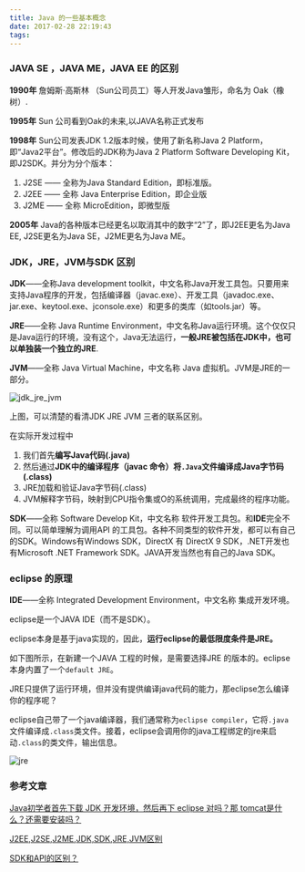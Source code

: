 ```yaml
---
title: Java 的一些基本概念
date: 2017-02-28 22:19:43
tags:
---
```


### JAVA SE ，JAVA ME，JAVA EE 的区别

**1990年** 詹姆斯·高斯林 （Sun公司员工）等人开发Java雏形，命名为 Oak（橡树）.

**1995年** Sun 公司看到Oak的未来,以JAVA名称正式发布

**1998年** Sun公司发表JDK 1.2版本时候，使用了新名称Java 2 Platform，即“Java2平台”。修改后的JDK称为Java 2 Platform Software Developing Kit，即J2SDK。并分为分个版本：
1. J2SE —— 全称为Java Standard Edition，即标准版。
2. J2EE —— 全称 Java Enterprise Edition，即企业版
3. J2ME —— 全称 MicroEdition，即微型版

**2005年** Java的各种版本已经更名以取消其中的数字“2”了，即J2EE更名为Java EE, J2SE更名为Java SE，J2ME更名为Java ME。

<!--more-->


### JDK，JRE，JVM与SDK 区别

**JDK**——全称Java development toolkit，中文名称Java开发工具包。只要用来支持Java程序的开发，包括编译器（javac.exe）、开发工具（javadoc.exe、jar.exe、keytool.exe、jconsole.exe）和更多的类库（如tools.jar）等。

**JRE**——全称 Java Runtime Environment，中文名称Java运行环境。这个仅仅只是Java运行的环境，没有这个，Java无法运行，**一般JRE被包括在JDK中，也可以单独装一个独立的JRE**.

**JVM**——全称 Java Virtual Machine，中文名称 Java 虚拟机。JVM是JRE的一部分。

![jdk_jre_jvm](/images/jdk_jre_jvm.png  "jdk_jre_jvm")

上图，可以清楚的看清JDK JRE JVM 三者的联系区别。

在实际开发过程中
1. 我们首先**编写Java代码(.java)**
2. 然后通过**JDK中的编译程序（javac 命令）**将`.Java`文件编译成**Java字节码(.class)**
3. JRE加载和验证Java字节码(.class)
4. JVM解释字节码，映射到CPU指令集或O的系统调用，完成最终的程序功能。


**SDK**——全称 Software Develop Kit，中文名称 软件开发工具包。和**IDE**完全不同。可以简单理解为调用API	的工具包。各种不同类型的软件开发，都可以有自己的SDK。Windows有Windows SDK，DirectX 有 DirectX 9 SDK，.NET开发也有Microsoft .NET Framework SDK。JAVA开发当然也有自己的Java SDK。

### eclipse 的原理

**IDE**——全称 Integrated Development Environment，中文名称 集成开发环境。

eclipse是一个JAVA IDE（而不是SDK）。

eclipse本身是基于java实现的，因此，**运行eclipse的最低限度条件是JRE。**

如下图所示，在新建一个JAVA 工程的时候，是需要选择JRE 的版本的。eclipse 本身内置了一个`default JRE`。

JRE只提供了运行环境，但并没有提供编译java代码的能力，那eclipse怎么编译你的程序呢？

eclipse自己带了一个java编译器，我们通常称为`eclipse compiler`，它将`.java`文件编译成`.class`类文件。接着，eclipse会调用你的java工程绑定的jre来启动`.class`的类文件，输出信息。

![jre](/images/jre.png  "jre")


### 参考文章

[Java初学者首先下载 JDK 开发环境，然后再下 eclipse 对吗？那 tomcat是什么？还需要安装吗？](https://www.zhihu.com/question/20218920)

[J2EE,J2SE,J2ME,JDK,SDK,JRE,JVM区别](http://www.metsky.com/archives/547.html)

[SDK和API的区别？](https://www.zhihu.com/question/21691705)